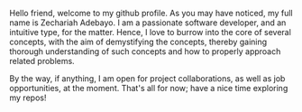 Hello friend, welcome to my github profile.
As you may have noticed, my full name is Zechariah Adebayo.
I am a passionate software developer, and an intuitive type, for the matter. Hence, I love to burrow into the core
of several concepts, with the aim of demystifying the concepts, thereby gaining thorough understanding of such concepts
and how to properly approach related problems.

By the way, if anything, I am open for project collaborations, as well as job opportunities, at the moment.
That's all for now; have a nice time exploring my repos!
